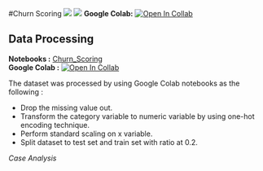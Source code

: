 #Churn Scoring
[![](https://img.shields.io/badge/-Classification-orange)](#) [![](https://img.shields.io/badge/-Python-green)](#) 
**Google Colab:** [![Open In Collab](https://colab.research.google.com/assets/colab-badge.svg)]()

## Data Processing
**Notebooks :** [Churn_Scoring](https://github.com/ZeroGravigra/MADT8101-Customer-Analytics/blob/c5b8ec09920fe8200742c9bba15cb068392cdf48/Homework%203%20Customer%20Churn%20Scoring/Raw%20Data/Churn_Scoring.ipynb)  
**Google Colab :** [![Open In Collab](https://colab.research.google.com/assets/colab-badge.svg)](https://colab.research.google.com/github/ZeroGravigra/MADT8101-Customer-Analytics/blob/main/Homework%203%20Customer%20Churn%20Scoring/Raw%20Data/Churn_Scoring.ipynb)


The dataset was processed by using Google Colab notebooks as the following : 
* Drop the missing value out.
* Transform the category variable to numeric variable by using one-hot encoding technique.
* Perform standard scaling on x variable.
* Split dataset to test set and train set with ratio at 0.2.

_Case Analysis_

